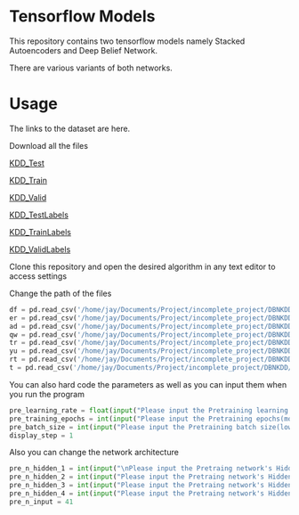 # Tensorflow Models

This repository contains two tensorflow models namely Stacked Autoencoders and Deep Belief Network.

There are various variants of both networks.


# Usage
The links to the dataset are here.

Download all the files

[KDD_Test](https://github.com/jdvala/incomplete_project/blob/master/autoencoder/Kdd_Test_41.csv)

[KDD_Train](https://github.com/jdvala/incomplete_project/blob/master/autoencoder/Kdd_Train_41.csv)

[KDD_Valid](https://github.com/jdvala/incomplete_project/blob/master/autoencoder/Kdd_Valid_41.csv)

[KDD_TestLabels](https://github.com/jdvala/incomplete_project/blob/master/autoencoder/NSL_TestLabels_mat5.csv)

[KDD_TrainLabels](https://github.com/jdvala/incomplete_project/blob/master/autoencoder/NSL_TrainLabels_mat5.csv)

[KDD_ValidLabels](https://github.com/jdvala/incomplete_project/blob/master/autoencoder/NSL_ValidLabels_int2.csv)

Clone this repository and open the desired algorithm in any text editor to access settings 

Change the path of the files

```python 
df = pd.read_csv('/home/jay/Documents/Project/incomplete_project/DBNKDD/dataset/NSL-KDD_Processed/Kdd_Test_41.csv')             # test set 
er = pd.read_csv('/home/jay/Documents/Project/incomplete_project/DBNKDD/dataset/NSL-KDD_Processed/NSL_TestLabels_mat5.csv')     # test labels
ad = pd.read_csv('/home/jay/Documents/Project/incomplete_project/DBNKDD/dataset/NSL-KDD_Processed/Kdd_Train_41.csv')            # train set 
qw = pd.read_csv('/home/jay/Documents/Project/incomplete_project/DBNKDD/dataset/NSL-KDD_Processed/NSL_TrainLabels_mat5.csv')    # train labels
tr = pd.read_csv('/home/jay/Documents/Project/incomplete_project/DBNKDD/dataset/NSL-KDD_Processed/Kdd_Valid_41.csv')            # valid set
yu = pd.read_csv('/home/jay/Documents/Project/incomplete_project/DBNKDD/dataset/NSL-KDD_Processed/NSL_ValidLabels_int3.csv')    # valid labels
rt = pd.read_csv('/home/jay/Documents/Project/incomplete_project/DBNKDD/dataset/NSL-KDD_Processed/NSL_TrainLabels_int.csv')
t = pd.read_csv('/home/jay/Documents/Project/incomplete_project/DBNKDD/dataset/NSL-KDD_Processed/NSL_TestLabels_int.csv')
```

You can also hard code the parameters as well as you can input them when you run the program

```python 
pre_learning_rate = float(input("Please input the Pretraining learning rate(should be between 0 and 1) : ")) 
pre_training_epochs = int(input("Please input the Pretraining epochs(more >> better) : "))
pre_batch_size = int(input("Please input the Pretraining batch size(lower >> better) : "))
display_step = 1
```

Also you can change the network architecture

```python 
pre_n_hidden_1 = int(input("\nPlease input the Pretraing network's Hidden layer 1'st Neurons : ")) # 1st layer num features
pre_n_hidden_2 = int(input("Please input the Pretraing network's Hidden layer 2'nd Neurons : "))# 2nd layer num features 
pre_n_hidden_3 = int(input("Please input the Pretraing network's Hidden layer 3'rd Neurons : "))
pre_n_hidden_4 = int(input("Please input the Pretraing network's Hidden layer 4'th Neurons : "))
pre_n_input = 41 
```
